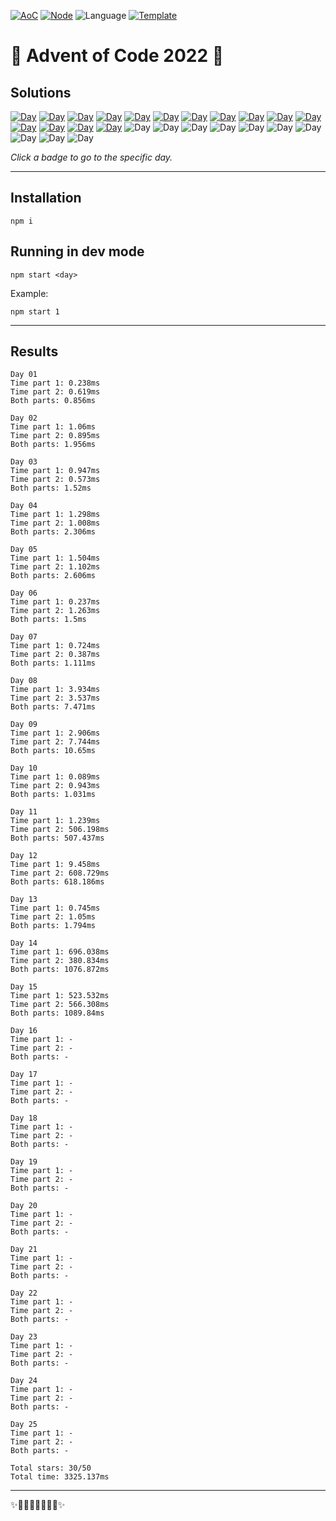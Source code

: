 <!-- Entries between SOLUTIONS and RESULTS tags are auto-generated -->

[![AoC](https://badgen.net/badge/AoC/2022/blue)](https://adventofcode.com/2022)
[![Node](https://badgen.net/badge/Node/v16.13.0+/blue)](https://nodejs.org/en/download/)
![Language](https://badgen.net/badge/Language/JavaScript/blue)
[![Template](https://badgen.net/badge/Template/aocrunner/blue)](https://github.com/caderek/aocrunner)

# 🎄 Advent of Code 2022 🎄

## Solutions

<!--SOLUTIONS-->

[![Day](https://badgen.net/badge/01/%E2%98%85%E2%98%85/green)](src/day01)
[![Day](https://badgen.net/badge/02/%E2%98%85%E2%98%85/green)](src/day02)
[![Day](https://badgen.net/badge/03/%E2%98%85%E2%98%85/green)](src/day03)
[![Day](https://badgen.net/badge/04/%E2%98%85%E2%98%85/green)](src/day04)
[![Day](https://badgen.net/badge/05/%E2%98%85%E2%98%85/green)](src/day05)
[![Day](https://badgen.net/badge/06/%E2%98%85%E2%98%85/green)](src/day06)
[![Day](https://badgen.net/badge/07/%E2%98%85%E2%98%85/green)](src/day07)
[![Day](https://badgen.net/badge/08/%E2%98%85%E2%98%85/green)](src/day08)
[![Day](https://badgen.net/badge/09/%E2%98%85%E2%98%85/green)](src/day09)
[![Day](https://badgen.net/badge/10/%E2%98%85%E2%98%85/green)](src/day10)
[![Day](https://badgen.net/badge/11/%E2%98%85%E2%98%85/green)](src/day11)
[![Day](https://badgen.net/badge/12/%E2%98%85%E2%98%85/green)](src/day12)
[![Day](https://badgen.net/badge/13/%E2%98%85%E2%98%85/green)](src/day13)
[![Day](https://badgen.net/badge/14/%E2%98%85%E2%98%85/green)](src/day14)
[![Day](https://badgen.net/badge/15/%E2%98%85%E2%98%85/green)](src/day15)
![Day](https://badgen.net/badge/16/%E2%98%86%E2%98%86/gray)
![Day](https://badgen.net/badge/17/%E2%98%86%E2%98%86/gray)
![Day](https://badgen.net/badge/18/%E2%98%86%E2%98%86/gray)
![Day](https://badgen.net/badge/19/%E2%98%86%E2%98%86/gray)
![Day](https://badgen.net/badge/20/%E2%98%86%E2%98%86/gray)
![Day](https://badgen.net/badge/21/%E2%98%86%E2%98%86/gray)
![Day](https://badgen.net/badge/22/%E2%98%86%E2%98%86/gray)
![Day](https://badgen.net/badge/23/%E2%98%86%E2%98%86/gray)
![Day](https://badgen.net/badge/24/%E2%98%86%E2%98%86/gray)
![Day](https://badgen.net/badge/25/%E2%98%86%E2%98%86/gray)

<!--/SOLUTIONS-->

_Click a badge to go to the specific day._

---

## Installation

```
npm i
```

## Running in dev mode

```
npm start <day>
```

Example:

```
npm start 1
```

---

## Results

<!--RESULTS-->

```
Day 01
Time part 1: 0.238ms
Time part 2: 0.619ms
Both parts: 0.856ms
```

```
Day 02
Time part 1: 1.06ms
Time part 2: 0.895ms
Both parts: 1.956ms
```

```
Day 03
Time part 1: 0.947ms
Time part 2: 0.573ms
Both parts: 1.52ms
```

```
Day 04
Time part 1: 1.298ms
Time part 2: 1.008ms
Both parts: 2.306ms
```

```
Day 05
Time part 1: 1.504ms
Time part 2: 1.102ms
Both parts: 2.606ms
```

```
Day 06
Time part 1: 0.237ms
Time part 2: 1.263ms
Both parts: 1.5ms
```

```
Day 07
Time part 1: 0.724ms
Time part 2: 0.387ms
Both parts: 1.111ms
```

```
Day 08
Time part 1: 3.934ms
Time part 2: 3.537ms
Both parts: 7.471ms
```

```
Day 09
Time part 1: 2.906ms
Time part 2: 7.744ms
Both parts: 10.65ms
```

```
Day 10
Time part 1: 0.089ms
Time part 2: 0.943ms
Both parts: 1.031ms
```

```
Day 11
Time part 1: 1.239ms
Time part 2: 506.198ms
Both parts: 507.437ms
```

```
Day 12
Time part 1: 9.458ms
Time part 2: 608.729ms
Both parts: 618.186ms
```

```
Day 13
Time part 1: 0.745ms
Time part 2: 1.05ms
Both parts: 1.794ms
```

```
Day 14
Time part 1: 696.038ms
Time part 2: 380.834ms
Both parts: 1076.872ms
```

```
Day 15
Time part 1: 523.532ms
Time part 2: 566.308ms
Both parts: 1089.84ms
```

```
Day 16
Time part 1: -
Time part 2: -
Both parts: -
```

```
Day 17
Time part 1: -
Time part 2: -
Both parts: -
```

```
Day 18
Time part 1: -
Time part 2: -
Both parts: -
```

```
Day 19
Time part 1: -
Time part 2: -
Both parts: -
```

```
Day 20
Time part 1: -
Time part 2: -
Both parts: -
```

```
Day 21
Time part 1: -
Time part 2: -
Both parts: -
```

```
Day 22
Time part 1: -
Time part 2: -
Both parts: -
```

```
Day 23
Time part 1: -
Time part 2: -
Both parts: -
```

```
Day 24
Time part 1: -
Time part 2: -
Both parts: -
```

```
Day 25
Time part 1: -
Time part 2: -
Both parts: -
```

```
Total stars: 30/50
Total time: 3325.137ms
```

<!--/RESULTS-->

---

✨🎄🎁🎄🎅🎄🎁🎄✨
